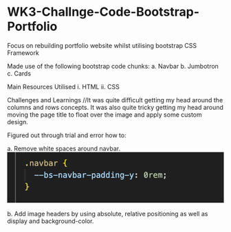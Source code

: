# WK3-Challnge-Code-Bootstrap-Portfolio
Focus on rebuilding portfolio website whilst utilising bootstrap CSS Framework

Made use of the following bootstrap code chunks:
a. Navbar
b. Jumbotron
c. Cards

Main Resources Utilised
i. HTML
ii. CSS

Challenges and Learnings
//It was quite difficult getting my head around the columns and rows concepts. It was also quite tricky getting my head around moving the page title to float over the image and apply some custom design.

Figured out through trial and error how to:

a. Remove white spaces around navbar.
<img src="./images/Navbar_padding.png">

b. Add image headers by using absolute, relative positioning as well as display and background-color.